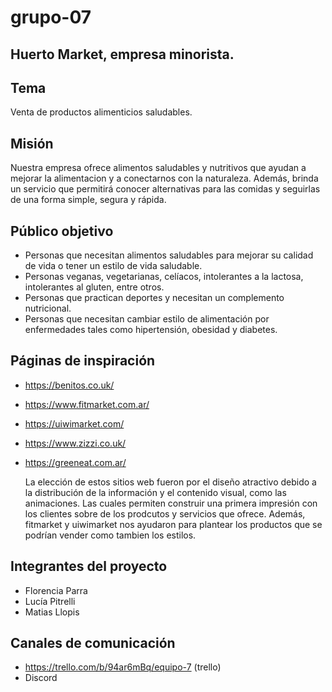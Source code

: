 # grupo-07

## Huerto Market, empresa minorista.

## Tema

Venta de productos alimenticios saludables.

## Misión

Nuestra empresa ofrece alimentos saludables y nutritivos que ayudan a mejorar la alimentacion y a conectarnos con la naturaleza. Además, brinda un servicio que permitirá conocer alternativas para las comidas y seguirlas de una forma simple, segura y rápida.

## Público objetivo

- Personas que necesitan alimentos saludables para mejorar su calidad de vida o tener un estilo de vida saludable.
- Personas veganas, vegetarianas, celíacos, intolerantes a la lactosa, intolerantes al gluten, entre otros.
- Personas que practican deportes y necesitan un complemento nutricional.
- Personas que necesitan cambiar estilo de alimentación por enfermedades tales como hipertensión, obesidad y diabetes.

## Páginas de inspiración

- https://benitos.co.uk/
- https://www.fitmarket.com.ar/
- https://uiwimarket.com/
- https://www.zizzi.co.uk/
- https://greeneat.com.ar/

  La elección de estos sitios web fueron por el diseño atractivo debido a la distribución de la información y el contenido visual, como las animaciones. Las cuales permiten construir una primera impresión con los clientes sobre de los prodcutos y servicios que ofrece.
  Además, fitmarket y uiwimarket nos ayudaron para plantear los productos que se podrían vender como tambien los estilos.

## Integrantes del proyecto

- Florencia Parra
- Lucía Pitrelli
- Matias Llopis

## Canales de comunicación

- https://trello.com/b/94ar6mBq/equipo-7 (trello)
- Discord
